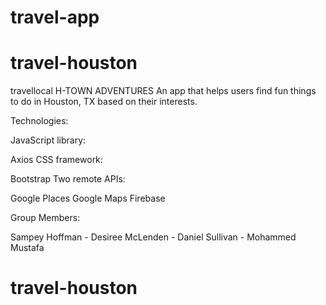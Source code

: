 # travel-app
# travel-houston
travellocal
H-TOWN ADVENTURES
An app that helps users find fun things to do in Houston, TX based on their interests.

Technologies:

JavaScript library:

Axios
CSS framework:

Bootstrap
Two remote APIs:

Google Places
Google Maps
Firebase





Group Members:

Sampey Hoffman - Desiree McLenden - Daniel Sullivan - Mohammed Mustafa
# travel-houston
